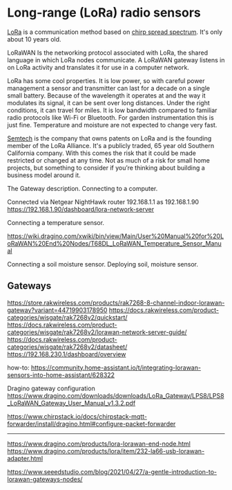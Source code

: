 # Long-range (LoRa) radio sensors

[LoRa](https://en.wikipedia.org/wiki/LoRa) is a communication method based on
[chirp spread spectrum](https://en.wikipedia.org/wiki/Chirp_spread_spectrum).
It's only about 10 years old.

LoRaWAN Is the networking protocol associated with LoRa, the shared
language in which LoRa nodes communicate.
A LoRaWAN gateway listens in on LoRa activity and translates it for
use in a computer network.

LoRa has some cool properties. It is low power, so with careful power
management a sensor and transmitter can last for a decade on a single
small battery. Because of the wavelength it operates at and the way it
modulates its signal, it can be sent over long distances.
Under the right conditions, it can travel for miles. It is low bandwidth
compared to familiar radio protocols like Wi-Fi or Bluetooth.
For garden instrumentation this is just fine. Temperature and moisture
are not expected to change very fast.

[Semtech](https://en.wikipedia.org/wiki/Semtech) is the company that owns
patents on LoRa and is the founding member of the LoRa Alliance.
It's a publicly traded, 65 year old Southern California company.
With this comes the risk that it could be made restricted or changed
at any time. Not as much of a risk for small home projects, but something
to consider if you’re thinking about building a business model around it.


The Gateway description.
Connecting to a computer.

Connected via Netgear NightHawk router
192.168.1.1
as
192.168.1.90
https://192.168.1.90/dashboard/lora-network-server

Connecting a temperature sensor.

https://wiki.dragino.com/xwiki/bin/view/Main/User%20Manual%20for%20LoRaWAN%20End%20Nodes/T68DL_LoRaWAN_Temperature_Sensor_Manual

Connecting a soil moisture sensor.
Deploying soil, moisture sensor.


## Gateways

https://store.rakwireless.com/products/rak7268-8-channel-indoor-lorawan-gateway?variant=44719903178950
https://docs.rakwireless.com/product-categories/wisgate/rak7268v2/quickstart/
https://docs.rakwireless.com/product-categories/wisgate/rak7268v2/lorawan-network-server-guide/
https://docs.rakwireless.com/product-categories/wisgate/rak7268v2/datasheet/
https://192.168.230.1/dashboard/overview


how-to: https://community.home-assistant.io/t/integrating-lorawan-sensors-into-home-assistant/628322

Dragino gateway configuration
https://www.dragino.com/downloads/downloads/LoRa_Gateway/LPS8/LPS8_LoRaWAN_Gateway_User_Manual_v1.3.2.pdf

https://www.chirpstack.io/docs/chirpstack-mqtt-forwarder/install/dragino.html#configure-packet-forwarder

-------

https://www.dragino.com/products/lora-lorawan-end-node.html
https://www.dragino.com/products/lora/item/232-la66-usb-lorawan-adapter.html

https://www.seeedstudio.com/blog/2021/04/27/a-gentle-introduction-to-lorawan-gateways-nodes/
